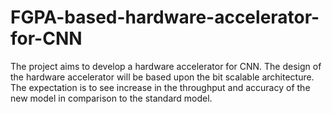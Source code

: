 # FGPA-based-hardware-accelerator-for-CNN
The project aims to develop a hardware accelerator for CNN. The design of the hardware accelerator will be based upon the bit scalable architecture. The expectation is to see increase in the throughput and accuracy of the new model in comparison to the standard model.
